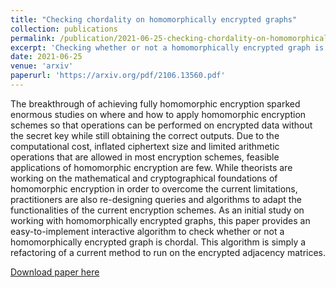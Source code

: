 ```yaml
---
title: "Checking chordality on homomorphically encrypted graphs"
collection: publications
permalink: /publication/2021-06-25-checking-chordality-on-homomorphically-encrypted-graphs
excerpt: 'Checking whether or not a homomorphically encrypted graph is chordal.'
date: 2021-06-25
venue: 'arxiv'
paperurl: 'https://arxiv.org/pdf/2106.13560.pdf'
---
```

The breakthrough of achieving fully homomorphic encryption sparked enormous studies on where and how to apply homomorphic encryption schemes so that operations can be performed on encrypted data without the secret key while still obtaining the correct outputs. Due to the computational cost, inflated ciphertext size and limited arithmetic operations that are allowed in most encryption schemes, feasible applications of homomorphic encryption are few. While theorists are working on the mathematical and cryptographical foundations of homomorphic encryption in order to overcome the current limitations, practitioners are also re-designing queries and algorithms to adapt the functionalities of the current encryption schemes. As an initial study on working with homomorphically encrypted graphs, this paper provides an easy-to-implement interactive algorithm to check whether or not a homomorphically encrypted graph is chordal. This algorithm is simply a refactoring of a current method to run on the encrypted adjacency matrices.

[Download paper here](https://arxiv.org/pdf/2106.13560.pdf)

